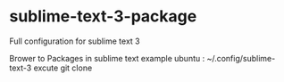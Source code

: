# sublime-text-3-package
Full configuration for sublime text 3 


Brower to Packages in sublime text
example ubuntu : ~/.config/sublime-text-3 
excute git clone 
